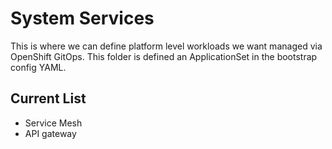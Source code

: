 # System Services
This is where we can define platform level workloads we want managed via OpenShift GitOps. This folder is defined an ApplicationSet in the bootstrap config YAML.

## Current List
* Service Mesh
* API gateway
